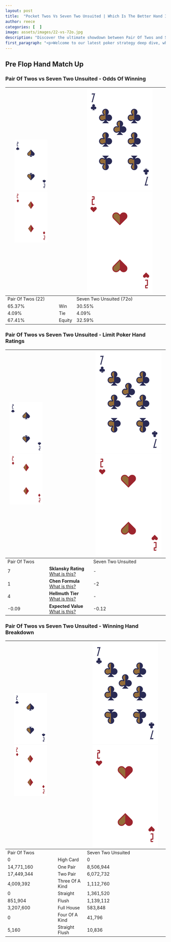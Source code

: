 ```yaml
---
layout: post
title:  "Pocket Twos Vs Seven Two Unsuited | Which Is The Better Hand In Poker? A Complete Guide"
author: reece
categories: [  ]
image: assets/images/22-vs-72o.jpg
description: "Discover the ultimate showdown between Pair Of Twos and Seven Two Unsuited in poker! Uncover the odds, strategies, and scenarios where one hand triumphs over the other. Get ready to up your poker game with this thrilling analysis."
first_paragraph: "<p>Welcome to our latest poker strategy deep dive, where we're pitting two distinct hands against each other in a high-stakes showdown: Pair Of Twos vs Seven Two Unsuited.</p><p>In the dynamic world of poker, every decision counts, and knowing which hand holds the upper hand is key to your success at the table.</p><p>In this article, we'll dissect these two hands, explore the scenarios where one dominates the other, and equip you with the knowledge to make strategic choices that can tip the odds in your favor.</p><p>Get ready to unravel the intriguing dynamics of these poker hands and elevate your game to new heights.</p>"
---
```




[comment]: # (sp0)

## Pre Flop Hand Match Up

<div class="table hand-ratings" markdown="1"> 



### Pair Of Twos vs Seven Two Unsuited - Odds Of Winning


    
| ![image info](assets/images/hand1/2.png) ![image info](assets/images/hand1/2o.png) |  | ![image info](assets/images/hand2/7.png) ![image info](assets/images/hand2/2o.png) |
| -------- | -------- | -------- |
| Pair Of Twos (22) |  | Seven Two Unsuited (72o) |
| 65.37% | Win | 30.55% |
| 4.09% | Tie | 4.09% |
| 67.41% | Equity | 32.59% |




[comment]: # (sp1)



### Pair Of Twos vs Seven Two Unsuited - Limit Poker Hand Ratings


    
| ![image info](assets/images/hand1/2.png) ![image info](assets/images/hand1/2o.png) |  | ![image info](assets/images/hand2/7.png) ![image info](assets/images/hand2/2o.png) |
| -------- | -------- | -------- |
| Pair Of Twos |  | Seven Two Unsuited |
| 7 | **Sklansky Rating** [What is this?](/sklansky-rating-explained) | - |
| 1 | **Chen Formula** [What is this?](/chen-formula-explained) | -2 |
| 4 | **Hellmuth Tier** [What is this?](/Hellmuth-tier-explained) | - |
| -0.09 | **Expected Value** [What is this?](/expected-value-explained) | -0.12 |




[comment]: # (sp2)



### Pair Of Twos vs Seven Two Unsuited - Winning Hand Breakdown


    
| ![image info](assets/images/hand1/2.png) ![image info](assets/images/hand1/2o.png) |  | ![image info](assets/images/hand2/7.png) ![image info](assets/images/hand2/2o.png) |
| -------- | -------- | -------- |
| Pair Of Twos |  | Seven Two Unsuited |
| 0 | High Card | 0 |
| 14,771,160 | One Pair | 8,506,944 |
| 17,449,344 | Two Pair | 6,072,732 |
| 4,009,392 | Three Of A Kind | 1,112,760 |
| 0 | Straight | 1,361,520 |
| 851,904 | Flush | 1,139,112 |
| 3,207,600 | Full House | 583,848 |
| 0 | Four Of A Kind | 41,796 |
| 5,160 | Straight Flush | 10,836 |




[comment]: # (sp3)



</div>

[comment]: # (sp4)



[comment]: # (sp5)

